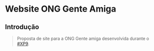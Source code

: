 # Website ONG Gente Amiga

## Introdução

> Proposta de site para a ONG Gente amiga desenvolvida durante o [#XP9](http://gama.academy/alunos/programas#experience).
